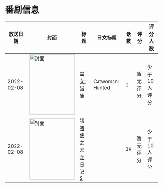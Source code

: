 # 番剧信息

|放送日期|封面|标题|日文标题|话数|评分|评分人数|
|---|---|---|---|---|---|---|
|2022-02-08|<img src="https://lain.bgm.tv/pic/cover/c/4d/83/368115_h466o.jpg" alt="封面" style="width:150px;height:200px;object-fit:cover;">|[猫女:猎捕](https://bangumi.tv/subject/368115)|Catwoman: Hunted|1|暂无评分|少于10人评分|
|2022-02-08|<img src="https://lain.bgm.tv/pic/cover/c/6a/06/384743_88MUT.jpg" alt="封面" style="width:150px;height:200px;object-fit:cover;">|[猪猪侠之恐龙日记 5](https://bangumi.tv/subject/384743)||26|暂无评分|少于10人评分|
